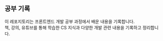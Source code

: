 ## 공부 기록

이 레포지토리는 프론트엔드 개발 공부 과정에서 배운 내용을 기록합니다.  
책, 강의, 유튜브를 통해 학습한 CS 지식과 다양한 개발 관련 내용을 기록하고 정리합니다. 
